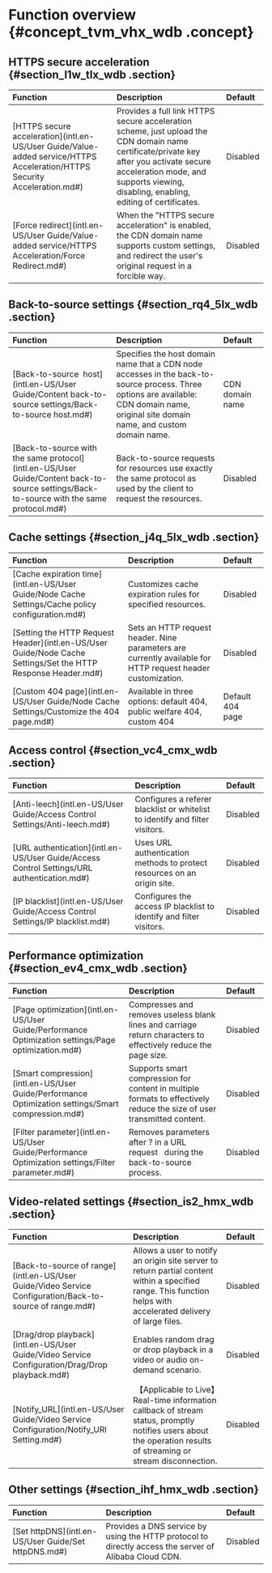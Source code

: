# Function overview {#concept_tvm_vhx_wdb .concept}

## HTTPS secure acceleration {#section_l1w_tlx_wdb .section}

|Function|Description|Default |
|:-------|:----------|:-------|
|[HTTPS secure acceleration](intl.en-US/User Guide/Value-added service/HTTPS Acceleration/HTTPS Security Acceleration.md#)|Provides a full link HTTPS secure acceleration scheme, just upload the CDN domain name certificate/private key after you activate secure acceleration mode, and supports viewing, disabling, enabling, editing of certificates.|Disabled|
|[Force redirect](intl.en-US/User Guide/Value-added service/HTTPS Acceleration/Force Redirect.md#)|When the "HTTPS secure acceleration" is enabled, the CDN domain name supports custom settings, and redirect the user's original request in a forcible way. |Disabled|

## Back-to-source settings {#section_rq4_5lx_wdb .section}

|Function|Description|Default |
|:-------|:----------|:-------|
|[Back-to-source  host](intl.en-US/User Guide/Content back-to-source settings/Back-to-source host.md#)|Specifies the host domain name that a CDN node accesses in the back-to-source process. Three options are available: CDN domain name, original site domain name, and custom domain name.|CDN domain name|
|[Back-to-source with the same protocol](intl.en-US/User Guide/Content back-to-source settings/Back-to-source with the same protocol.md#)|Back-to-source requests for resources use exactly the same protocol as used by the client to request the resources.|Disabled|

## Cache settings {#section_j4q_5lx_wdb .section}

|Function|Description|Default  |
|:-------|:----------|:--------|
|[Cache expiration time](intl.en-US/User Guide/Node Cache Settings/Cache policy configuration.md#)|Customizes cache expiration rules for specified resources.|Disabled|
|[Setting the HTTP Request Header](intl.en-US/User Guide/Node Cache Settings/Set the HTTP Response Header.md#)|Sets an HTTP request header. Nine parameters are currently available for HTTP request header customization.|Disabled|
|[Custom 404 page](intl.en-US/User Guide/Node Cache Settings/Customize the 404 page.md#)|Available in three options: default 404, public welfare 404, custom 404|Default 404 page|

## Access control {#section_vc4_cmx_wdb .section}

|Function|Description|Default  |
|:-------|:----------|:--------|
|[Anti-leech](intl.en-US/User Guide/Access Control Settings/Anti-leech.md#)|Configures a referer blacklist or whitelist to identify and filter visitors.|Disabled|
|[URL authentication](intl.en-US/User Guide/Access Control Settings/URL authentication.md#)|Uses URL authentication methods to protect resources on an origin site.|Disabled|
|[IP blacklist](intl.en-US/User Guide/Access Control Settings/IP blacklist.md#)|Configures the access IP blacklist to identify and filter visitors. |Disabled|

## Performance optimization {#section_ev4_cmx_wdb .section}

|Function|Description|Default |
|:-------|:----------|:-------|
|[Page optimization](intl.en-US/User Guide/Performance Optimization settings/Page optimization.md#)|Compresses and removes useless blank lines and carriage return characters to effectively reduce the page size.|Disabled|
|[Smart compression](intl.en-US/User Guide/Performance Optimization settings/Smart compression.md#)|Supports smart compression for content in multiple formats to effectively reduce the size of user transmitted content.|Disabled|
|[Filter parameter](intl.en-US/User Guide/Performance Optimization settings/Filter parameter.md#)|Removes parameters after ? in a URL request   during the back-to-source process.|Disabled|

## Video-related settings {#section_is2_hmx_wdb .section}

|Function|Description|Default |
|:-------|:----------|:-------|
|[Back-to-source of range](intl.en-US/User Guide/Video Service Configuration/Back-to-source of range.md#)|Allows a user to notify an origin site server to return partial content within a specified range. This function helps with accelerated delivery of large files.|Disabled|
|[Drag/drop playback](intl.en-US/User Guide/Video Service Configuration/Drag/Drop playback.md#)|Enables random drag or drop playback in a video or audio on-demand scenario.|Disabled|
|[Notify\_URL](intl.en-US/User Guide/Video Service Configuration/Notify_URl Setting.md#)| 【Applicable to Live】Real-time information callback of stream status, promptly notifies users about the operation results of streaming or stream disconnection.|Disabled|

## Other settings {#section_ihf_hmx_wdb .section}

|Function|Description|Default |
|:-------|:----------|:-------|
|[Set httpDNS](intl.en-US/User Guide/Set httpDNS.md#)|Provides a DNS service by using the HTTP protocol to directly access the server of Alibaba Cloud CDN.|Disabled|


